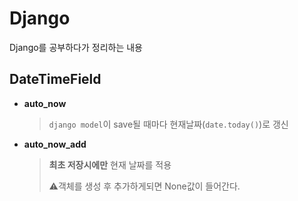 # Django

Django를 공부하다가 정리하는 내용



## DateTimeField

- **auto_now**

  > `django model`이 save될 때마다 현재날짜(`date.today()`)로 갱신

- **auto_now_add**

  > **최초 저장시에만** 현재 날짜를 적용
  >
  > :warning:객체를 생성 후 추가하게되면 None값이 들어간다.

  

